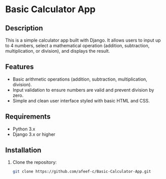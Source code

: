 # Basic Calculator App

## Description
This is a simple calculator app built with Django. It allows users to input up to 4 numbers, select a mathematical operation (addition, subtraction, multiplication, or division), and displays the result.

## Features
- Basic arithmetic operations (addition, subtraction, multiplication, division).
- Input validation to ensure numbers are valid and prevent division by zero.
- Simple and clean user interface styled with basic HTML and CSS.

## Requirements
- Python 3.x
- Django 3.x or higher

## Installation

1. Clone the repository:
   ```bash
   git clone https://github.com/afeef-c/Basic-Calculator-App.git
